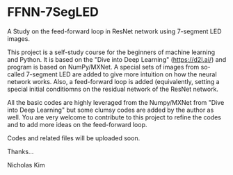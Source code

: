 # FFNN-7SegLED
A Study on the feed-forward loop in ResNet network using 7-segment LED images.

This project is a self-study course for the beginners of machine learning and Python. 
It is based on the "Dive into Deep Learning" (https://d2l.ai/) and program is based on NumPy/MXNet. 
A special sets of images from so-called 7-segment LED are added to give more intuition on how the neural network works. 
Also, a feed-forward loop is added (equivalently, setting a special initial conditiomns on the residual network of the ResNet network. 

All the basic codes are highly leveraged from the Numpy/MXNet from "Dive into Deep Learning" but some clumsy codes are added by the author as well.
You are very welcome to contribute to this project to refine the codes and to add more ideas on the feed-forward loop.

Codes and related files will be uploaded soon.

Thanks...

Nicholas Kim
